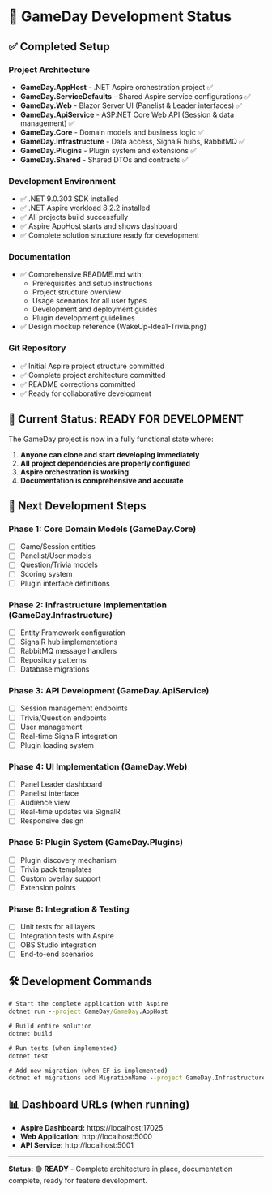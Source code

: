 # 🚀 GameDay Development Status

## ✅ Completed Setup

### Project Architecture
- **GameDay.AppHost** - .NET Aspire orchestration project ✅
- **GameDay.ServiceDefaults** - Shared Aspire service configurations ✅  
- **GameDay.Web** - Blazor Server UI (Panelist & Leader interfaces) ✅
- **GameDay.ApiService** - ASP.NET Core Web API (Session & data management) ✅
- **GameDay.Core** - Domain models and business logic ✅
- **GameDay.Infrastructure** - Data access, SignalR hubs, RabbitMQ ✅
- **GameDay.Plugins** - Plugin system and extensions ✅
- **GameDay.Shared** - Shared DTOs and contracts ✅

### Development Environment
- ✅ .NET 9.0.303 SDK installed
- ✅ .NET Aspire workload 8.2.2 installed
- ✅ All projects build successfully
- ✅ Aspire AppHost starts and shows dashboard
- ✅ Complete solution structure ready for development

### Documentation
- ✅ Comprehensive README.md with:
  - Prerequisites and setup instructions
  - Project structure overview
  - Usage scenarios for all user types
  - Development and deployment guides
  - Plugin development guidelines
- ✅ Design mockup reference (WakeUp-Idea1-Trivia.png)

### Git Repository
- ✅ Initial Aspire project structure committed
- ✅ Complete project architecture committed
- ✅ README corrections committed
- ✅ Ready for collaborative development

## 🚦 Current Status: READY FOR DEVELOPMENT

The GameDay project is now in a fully functional state where:

1. **Anyone can clone and start developing immediately**
2. **All project dependencies are properly configured**
3. **Aspire orchestration is working**
4. **Documentation is comprehensive and accurate**

## 🔄 Next Development Steps

### Phase 1: Core Domain Models (GameDay.Core)
- [ ] Game/Session entities
- [ ] Panelist/User models
- [ ] Question/Trivia models
- [ ] Scoring system
- [ ] Plugin interface definitions

### Phase 2: Infrastructure Implementation (GameDay.Infrastructure)
- [ ] Entity Framework configuration
- [ ] SignalR hub implementations
- [ ] RabbitMQ message handlers
- [ ] Repository patterns
- [ ] Database migrations

### Phase 3: API Development (GameDay.ApiService)
- [ ] Session management endpoints
- [ ] Trivia/Question endpoints
- [ ] User management
- [ ] Real-time SignalR integration
- [ ] Plugin loading system

### Phase 4: UI Implementation (GameDay.Web)
- [ ] Panel Leader dashboard
- [ ] Panelist interface
- [ ] Audience view
- [ ] Real-time updates via SignalR
- [ ] Responsive design

### Phase 5: Plugin System (GameDay.Plugins)
- [ ] Plugin discovery mechanism
- [ ] Trivia pack templates
- [ ] Custom overlay support
- [ ] Extension points

### Phase 6: Integration & Testing
- [ ] Unit tests for all layers
- [ ] Integration tests with Aspire
- [ ] OBS Studio integration
- [ ] End-to-end scenarios

## 🛠️ Development Commands

```cmd
# Start the complete application with Aspire
dotnet run --project GameDay/GameDay.AppHost

# Build entire solution
dotnet build

# Run tests (when implemented)
dotnet test

# Add new migration (when EF is implemented)
dotnet ef migrations add MigrationName --project GameDay.Infrastructure
```

## 📊 Dashboard URLs (when running)
- **Aspire Dashboard:** https://localhost:17025
- **Web Application:** http://localhost:5000
- **API Service:** http://localhost:5001

---

**Status:** 🟢 **READY** - Complete architecture in place, documentation complete, ready for feature development.

